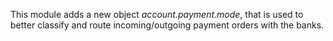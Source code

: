 This module adds a new object *account.payment.mode*, that is used to
better classify and route incoming/outgoing payment orders with the
banks.
